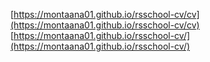 [https://montaana01.github.io/rsschool-cv/cv](https://montaana01.github.io/rsschool-cv/cv)
[https://montaana01.github.io/rsschool-cv/](https://montaana01.github.io/rsschool-cv/)
